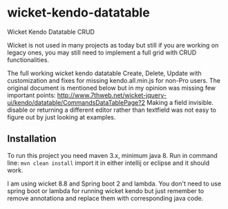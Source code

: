 # wicket-kendo-datatable
Wicket Kendo Datatable CRUD

Wicket is not used in many projects as today but still if you are working on legacy ones, you may still need to implement a full grid with CRUD functionalities.

The full working wicket kendo datatable Create, Delete, Update with customization and fixes for missing kendo.all.min.js for non-Pro users.
The original document is mentioned below but in my opinion was missing few important points:
http://www.7thweb.net/wicket-jquery-ui/kendo/datatable/CommandsDataTablePage?2
Making a field invisible. disable or returning a different editor rather than textfield was not easy to figure out by just looking at examples.

## Installation
To run this project you need maven 3.x, minimum java 8.
Run in command line: 
`mvn clean install`
import it in either intellij or eclipse and it should work.

I am using wicket 8.8 and Spring boot 2 and lambda. You don't need to use spring boot or lambda for running wicket kendo but just remember to remove annotationa and replace them with corresponding java code.
